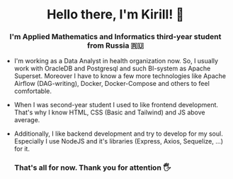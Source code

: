 <h1 align="center">Hello there, I'm Kirill! 👋</h1>
<h3 align="center">I'm Applied Mathematics and Informatics third-year student from Russia 🇷🇺</h3>

- I'm working as a Data Analyst in health organization now. So, I usually work with OracleDB and Postgresql and such BI-system as Apache Superset. Moreover I have to know a few more technologies like Apache Airflow (DAG-writing), Docker, Docker-Compose and others to feel comfortable.
- When I was second-year student I used to like frontend development. That's why I know HTML, CSS (Basic and Tailwind) and JS above average.
- Additionally, I like backend development and try to develop for my soul. Especially I use NodeJS and it's libraries (Express, Axios, Sequelize, ...) for it.

  <h3>That's all for now. Thank you for attention 🖐️</h3>
